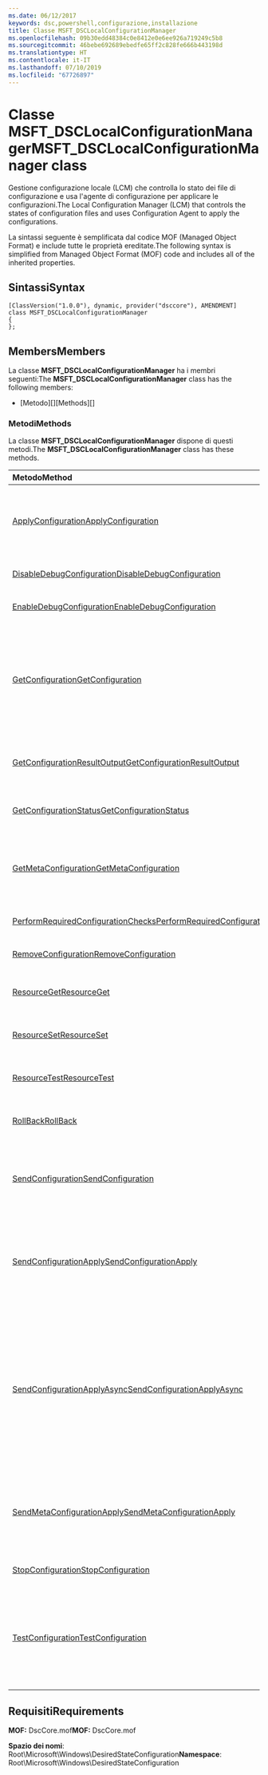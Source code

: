 ```yaml
---
ms.date: 06/12/2017
keywords: dsc,powershell,configurazione,installazione
title: Classe MSFT_DSCLocalConfigurationManager
ms.openlocfilehash: 09b30edd48384c0e8412e0e6ee926a719249c5b8
ms.sourcegitcommit: 46bebe692689ebedfe65ff2c828fe666b443198d
ms.translationtype: HT
ms.contentlocale: it-IT
ms.lasthandoff: 07/10/2019
ms.locfileid: "67726897"
---
```

# <a name="msftdsclocalconfigurationmanager-class"></a><span data-ttu-id="ee4c6-103">Classe MSFT_DSCLocalConfigurationManager</span><span class="sxs-lookup"><span data-stu-id="ee4c6-103">MSFT_DSCLocalConfigurationManager class</span></span>

<span data-ttu-id="ee4c6-104">Gestione configurazione locale (LCM) che controlla lo stato dei file di configurazione e usa l'agente di configurazione per applicare le configurazioni.</span><span class="sxs-lookup"><span data-stu-id="ee4c6-104">The Local Configuration Manager (LCM) that controls the states of configuration files and uses Configuration Agent to apply the configurations.</span></span>

<span data-ttu-id="ee4c6-105">La sintassi seguente è semplificata dal codice MOF (Managed Object Format) e include tutte le proprietà ereditate.</span><span class="sxs-lookup"><span data-stu-id="ee4c6-105">The following syntax is simplified from Managed Object Format (MOF) code and includes all of the inherited properties.</span></span>

## <a name="syntax"></a><span data-ttu-id="ee4c6-106">Sintassi</span><span class="sxs-lookup"><span data-stu-id="ee4c6-106">Syntax</span></span>

```
[ClassVersion("1.0.0"), dynamic, provider("dsccore"), AMENDMENT]
class MSFT_DSCLocalConfigurationManager
{
};
```

## <a name="members"></a><span data-ttu-id="ee4c6-107">Members</span><span class="sxs-lookup"><span data-stu-id="ee4c6-107">Members</span></span>

<span data-ttu-id="ee4c6-108">La classe **MSFT_DSCLocalConfigurationManager** ha i membri seguenti:</span><span class="sxs-lookup"><span data-stu-id="ee4c6-108">The **MSFT_DSCLocalConfigurationManager** class has the following members:</span></span>

- <span data-ttu-id="ee4c6-109">[Metodo][]</span><span class="sxs-lookup"><span data-stu-id="ee4c6-109">[Methods][]</span></span>

### <a name="methods"></a><span data-ttu-id="ee4c6-110">Metodi</span><span class="sxs-lookup"><span data-stu-id="ee4c6-110">Methods</span></span>

<span data-ttu-id="ee4c6-111">La classe **MSFT_DSCLocalConfigurationManager** dispone di questi metodi.</span><span class="sxs-lookup"><span data-stu-id="ee4c6-111">The **MSFT_DSCLocalConfigurationManager** class has these methods.</span></span>

|<span data-ttu-id="ee4c6-112">Metodo</span><span class="sxs-lookup"><span data-stu-id="ee4c6-112">Method</span></span> |<span data-ttu-id="ee4c6-113">Description</span><span class="sxs-lookup"><span data-stu-id="ee4c6-113">Description</span></span> |
|:--- |:---|
| [<span data-ttu-id="ee4c6-114">ApplyConfiguration</span><span class="sxs-lookup"><span data-stu-id="ee4c6-114">ApplyConfiguration</span></span>](msft-dsclocalconfigurationmanager-applyconfiguration.md)| <span data-ttu-id="ee4c6-115">Usa l'agente di configurazione per applicare la configurazione in sospeso.</span><span class="sxs-lookup"><span data-stu-id="ee4c6-115">Uses the Configuration Agent to apply the configuration that is pending.</span></span>|
| [<span data-ttu-id="ee4c6-116">DisableDebugConfiguration</span><span class="sxs-lookup"><span data-stu-id="ee4c6-116">DisableDebugConfiguration</span></span>](msft-dsclocalconfigurationmanager-disabledebugconfiguration.md)| <span data-ttu-id="ee4c6-117">Disabilita il debug delle risorse DSC.</span><span class="sxs-lookup"><span data-stu-id="ee4c6-117">Disables DSC resource debugging.</span></span>|
| [<span data-ttu-id="ee4c6-118">EnableDebugConfiguration</span><span class="sxs-lookup"><span data-stu-id="ee4c6-118">EnableDebugConfiguration</span></span>](msft-dsclocalconfigurationmanager-enabledebugconfiguration.md)| <span data-ttu-id="ee4c6-119">Abilita il debug delle risorse DSC.</span><span class="sxs-lookup"><span data-stu-id="ee4c6-119">Enables DSC resource debugging.</span></span>|
| [<span data-ttu-id="ee4c6-120">GetConfiguration</span><span class="sxs-lookup"><span data-stu-id="ee4c6-120">GetConfiguration</span></span>](msft-dsclocalconfigurationmanager-getconfiguration.md)| <span data-ttu-id="ee4c6-121">Invia il documento di configurazione al nodo gestito e usa il metodo **Get** dell'agente di configurazione per applicare la configurazione.</span><span class="sxs-lookup"><span data-stu-id="ee4c6-121">Sends the configuration document to the managed node and uses the **Get** method of the Configuration Agent to apply the configuration.</span></span>|
| [<span data-ttu-id="ee4c6-122">GetConfigurationResultOutput</span><span class="sxs-lookup"><span data-stu-id="ee4c6-122">GetConfigurationResultOutput</span></span>](msft-dsclocalconfigurationmanager-getconfigurationresultoutput.md)| <span data-ttu-id="ee4c6-123">Ottiene l'output dell'agente di configurazione relativo a un processo specifico.</span><span class="sxs-lookup"><span data-stu-id="ee4c6-123">Gets the Configuration Agent output relating to a specific job.</span></span>|
| [<span data-ttu-id="ee4c6-124">GetConfigurationStatus</span><span class="sxs-lookup"><span data-stu-id="ee4c6-124">GetConfigurationStatus</span></span>](msft-dsclocalconfigurationmanager-getconfigurationstatus.md)| <span data-ttu-id="ee4c6-125">Ottenere la cronologia dello stato della configurazione.</span><span class="sxs-lookup"><span data-stu-id="ee4c6-125">Get the configuration status history.</span></span>|
| [<span data-ttu-id="ee4c6-126">GetMetaConfiguration</span><span class="sxs-lookup"><span data-stu-id="ee4c6-126">GetMetaConfiguration</span></span>](msft-dsclocalconfigurationmanager-getmetaconfiguration.md)| <span data-ttu-id="ee4c6-127">Ottiene le impostazioni di Gestione configurazione locale usate per controllare l'agente di configurazione.</span><span class="sxs-lookup"><span data-stu-id="ee4c6-127">Gets the LCM settings that are used to control Configuration Agent.</span></span>|
| [<span data-ttu-id="ee4c6-128">PerformRequiredConfigurationChecks</span><span class="sxs-lookup"><span data-stu-id="ee4c6-128">PerformRequiredConfigurationChecks</span></span>](msft-dsclocalconfigurationmanager-performrequiredconfigurationchecks.md)| <span data-ttu-id="ee4c6-129">Avvia una verifica di coerenza.</span><span class="sxs-lookup"><span data-stu-id="ee4c6-129">Starts the consistency check.</span></span>|
| [<span data-ttu-id="ee4c6-130">RemoveConfiguration</span><span class="sxs-lookup"><span data-stu-id="ee4c6-130">RemoveConfiguration</span></span>](msft-dsclocalconfigurationmanager-removeconfiguration.md)| <span data-ttu-id="ee4c6-131">Rimuove i file di configurazione.</span><span class="sxs-lookup"><span data-stu-id="ee4c6-131">Removes the configuration files.</span></span>|
| [<span data-ttu-id="ee4c6-132">ResourceGet</span><span class="sxs-lookup"><span data-stu-id="ee4c6-132">ResourceGet</span></span>](msft-dsclocalconfigurationmanager-resourceget.md)| <span data-ttu-id="ee4c6-133">Chiama direttamente il metodo di **Get** di una risorsa DSC.</span><span class="sxs-lookup"><span data-stu-id="ee4c6-133">Directly calls the **Get** method of a DSC resource.</span></span>|
| [<span data-ttu-id="ee4c6-134">ResourceSet</span><span class="sxs-lookup"><span data-stu-id="ee4c6-134">ResourceSet</span></span>](msft-dsclocalconfigurationmanager-resourceset.md)| <span data-ttu-id="ee4c6-135">Chiama direttamente il metodo di **Set** di una risorsa DSC.</span><span class="sxs-lookup"><span data-stu-id="ee4c6-135">Directly calls the **Set** method of a DSC resource.</span></span>|
| [<span data-ttu-id="ee4c6-136">ResourceTest</span><span class="sxs-lookup"><span data-stu-id="ee4c6-136">ResourceTest</span></span>](msft-dsclocalconfigurationmanager-resourcetest.md)| <span data-ttu-id="ee4c6-137">Chiama direttamente il metodo di **Test** di una risorsa DSC.</span><span class="sxs-lookup"><span data-stu-id="ee4c6-137">Directly calls the **Test** method of a DSC resource.</span></span>|
| [<span data-ttu-id="ee4c6-138">RollBack</span><span class="sxs-lookup"><span data-stu-id="ee4c6-138">RollBack</span></span>](msft-dsclocalconfigurationmanager-rollback.md)| <span data-ttu-id="ee4c6-139">Esegue il rollback di una configurazione precedente.</span><span class="sxs-lookup"><span data-stu-id="ee4c6-139">Rolls back to a previous configuration.</span></span>|
| [<span data-ttu-id="ee4c6-140">SendConfiguration</span><span class="sxs-lookup"><span data-stu-id="ee4c6-140">SendConfiguration</span></span>](msft-dsclocalconfigurationmanager-sendconfiguration.md)| <span data-ttu-id="ee4c6-141">Invia il documento di configurazione al nodo gestito e lo salva come modifica in sospeso.</span><span class="sxs-lookup"><span data-stu-id="ee4c6-141">Sends the configuration document to the managed node and saves it as a pending change.</span></span>|
| [<span data-ttu-id="ee4c6-142">SendConfigurationApply</span><span class="sxs-lookup"><span data-stu-id="ee4c6-142">SendConfigurationApply</span></span>](msft-dsclocalconfigurationmanager-sendconfigurationapply.md)| <span data-ttu-id="ee4c6-143">Invia il documento di configurazione al nodo gestito e usa l'agente di configurazione per applicare la configurazione.</span><span class="sxs-lookup"><span data-stu-id="ee4c6-143">Sends the configuration document to the managed node and uses the Configuration Agent to apply the configuration.</span></span>|
| [<span data-ttu-id="ee4c6-144">SendConfigurationApplyAsync</span><span class="sxs-lookup"><span data-stu-id="ee4c6-144">SendConfigurationApplyAsync</span></span>](msft-dsclocalconfigurationmanager-sendconfigurationapplyasync.md)| <span data-ttu-id="ee4c6-145">Inviare il documento di configurazione per il nodo gestito e iniziare a usare l'agente di configurazione per applicare la configurazione.</span><span class="sxs-lookup"><span data-stu-id="ee4c6-145">Send the configuration document to the managed node and start using the Configuration Agent to apply the configuration.</span></span> <span data-ttu-id="ee4c6-146">Usare GetConfigurationResultOutput per recuperare l'output dei risultati.</span><span class="sxs-lookup"><span data-stu-id="ee4c6-146">Use GetConfigurationResultOutput to retrieve result output.</span></span>|
| [<span data-ttu-id="ee4c6-147">SendMetaConfigurationApply</span><span class="sxs-lookup"><span data-stu-id="ee4c6-147">SendMetaConfigurationApply</span></span>](msft-dsclocalconfigurationmanager-sendmetaconfigurationapply.md)| <span data-ttu-id="ee4c6-148">Configura le impostazioni di Gestione configurazione locale usate per controllare l'agente di configurazione.</span><span class="sxs-lookup"><span data-stu-id="ee4c6-148">Sets the LCM settings that are used to control the Configuration Agent.</span></span>|
| [<span data-ttu-id="ee4c6-149">StopConfiguration</span><span class="sxs-lookup"><span data-stu-id="ee4c6-149">StopConfiguration</span></span>](msft-dsclocalconfigurationmanager-stopconfiguration.md)| <span data-ttu-id="ee4c6-150">Arresta la configurazione in corso.</span><span class="sxs-lookup"><span data-stu-id="ee4c6-150">Stops the configuration that is in progress.</span></span>|
| [<span data-ttu-id="ee4c6-151">TestConfiguration</span><span class="sxs-lookup"><span data-stu-id="ee4c6-151">TestConfiguration</span></span>](msft-dsclocalconfigurationmanager-testconfiguration.md)| <span data-ttu-id="ee4c6-152">Consente di inviare il documento di configurazione al nodo gestito e verificare la configurazione corrente sulla base del documento.</span><span class="sxs-lookup"><span data-stu-id="ee4c6-152">Sends the configuration document to the managed node and verifies the current configuration against the document.</span></span>|

## <a name="requirements"></a><span data-ttu-id="ee4c6-153">Requisiti</span><span class="sxs-lookup"><span data-stu-id="ee4c6-153">Requirements</span></span>

<span data-ttu-id="ee4c6-154">**MOF:** DscCore.mof</span><span class="sxs-lookup"><span data-stu-id="ee4c6-154">**MOF:** DscCore.mof</span></span>

<span data-ttu-id="ee4c6-155">**Spazio dei nomi**: Root\Microsoft\Windows\DesiredStateConfiguration</span><span class="sxs-lookup"><span data-stu-id="ee4c6-155">**Namespace**: Root\Microsoft\Windows\DesiredStateConfiguration</span></span>
